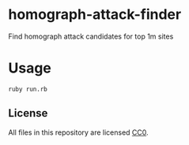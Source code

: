 # homograph-attack-finder

Find homograph attack candidates for top 1m sites

# Usage

```
ruby run.rb
```

## License

All files in this repository are licensed [CC0](https://creativecommons.org/publicdomain/zero/1.0/).

